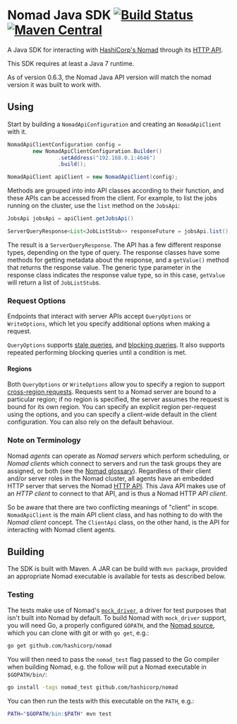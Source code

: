 Nomad Java SDK [![Build Status](https://travis-ci.org/hashicorp/nomad-java-sdk.svg?branch=master)](https://travis-ci.org/hashicorp/nomad-java-sdk) [![Maven Central](https://img.shields.io/maven-central/v/com.hashicorp.nomad/nomad-sdk.svg)](https://mvnrepository.com/artifact/com.hashicorp.nomad/nomad-sdk)
==============

A Java SDK for interacting with [HashiCorp's Nomad] through its [HTTP API].

[HashiCorp's Nomad]: https://www.nomadproject.io/
[HTTP API]: https://www.nomadproject.io/docs/http/

This SDK requires at least a Java 7 runtime.

As of version 0.6.3, the Nomad Java API version will match the nomad version
it was built to work with.


Using
-----

Start by building a `NomadApiConfiguration` and creating an
`NomadApiClient` with it.

```.java
NomadApiClientConfiguration config =
        new NomadApiClientConfiguration.Builder()
                .setAddress("192.168.0.1:4646")
                .build();

NomadApiClient apiClient = new NomadApiClient(config);
```

Methods are grouped into into API classes according to their function,
and these APIs can be accessed from the client. For example, to list the jobs
running on the cluster, use the `list` method on the `JobsApi`:

```.java
JobsApi jobsApi = apiClient.getJobsApi()

ServerQueryResponse<List<JobListStub>> responseFuture = jobsApi.list();
```

The result is a `ServerQueryResponse`. The API has a few
different response types, depending on the type of query. The response
classes have some methods for getting metadata about the response,
and a `getValue()` method that returns the response value.
The generic type parameter in the response class indicates the response
value type, so in this case, `getValue` will return a list of
`JobListStub`s.

### Request Options

Endpoints that interact with server APIs accept `QueryOptions` or
`WriteOptions`, which let you specify additional options when making a
request.

`QueryOptions` supports [stale queries], and [blocking queries]. It also
supports repeated performing blocking queries until a condition is met.

[cross-region requests]: https://www.nomadproject.io/docs/http/index.html#cross-region-requests
[blocking queries]: https://www.nomadproject.io/docs/http/index.html#blocking-queries
[stale queries]: https://www.nomadproject.io/docs/http/index.html#consistency-modes

#### Regions

Both `QueryOptions` or `WriteOptions` allow you to specify a region to
support [cross-region requests]. Requests sent to a Nomad server are
bound to a particular region; if no region is specified, the server
assumes the request is bound for its own region. You can specify an
explicit region per-request using the options, and you can specify a
client-wide default in the client configuration. You can also rely on
the default behaviour.

### Note on Terminology

Nomad *agents* can operate as *Nomad servers* which perform scheduling,
or *Nomad clients* which connect to servers and run the task groups they
are assigned, or both (see the [Nomad glossary]). Regardless of their client
and/or server roles in the Nomad cluster, all agents have an embedded
HTTP server that serves the Nomad [HTTP API]. This Java API makes use of an
*HTTP client* to connect to that API, and is thus a Nomad HTTP *API client*.

[Nomad glossary]: https://www.nomadproject.io/docs/internals/architecture.html#glossary

So be aware that there are two conflicting meanings of "client" in
scope. `NomadApiClient` is the main API client class, and has nothing to
do with the *Nomad client* concept. The `ClientApi` class, on the other
hand, is the API for interacting with Nomad client agents.


Building
--------

The SDK is built with Maven. A JAR can be build with `mvn package`,
provided an appropriate Nomad executable is available for tests
as described below.

### Testing

The tests make use of Nomad's
[`mock_driver`](https://github.com/hashicorp/nomad/blob/master/client/driver/mock_driver.go),
a driver for test purposes that isn't built into Nomad by default.
To build Nomad with `mock_driver` support, you will need Go, a properly
configured `GOPATH`, and the [Nomad source], which you can clone with
git or with `go get`, e.g.:

```.sh
go get github.com/hashicorp/nomad
```

[Nomad source]: https://github.com/hashicorp/nomad

You will then need to pass the `nomad_test` flag passed to the Go
compiler when building Nomad, e.g. the follow will put a Nomad
executable in `$GOPATH/bin/`:

```.sh
go install -tags nomad_test github.com/hashicorp/nomad
```

You can then run the tests with this executable on the `PATH`, e.g.:

```.sh
PATH="$GOPATH/bin:$PATH" mvn test
```

